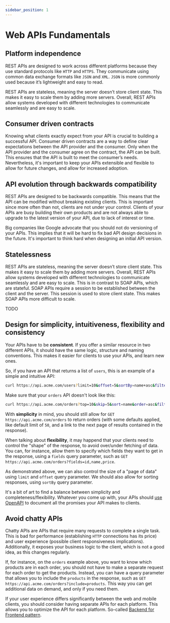```yaml
---
sidebar_position: 1
---
```


# Web APIs Fundamentals

## Platform independence

REST APIs are designed to work across different platforms because they use standard protocols like `HTTP` and `HTTPS`. They communicate using common data exchange formats like `JSON` and `XML`.
`JSON` is more commonly used because it’s lightweight and easy to read.

REST APIs are stateless, meaning the server doesn’t store client state. This makes it easy to scale them by adding
more servers. Overall, REST APIs allow systems developed with different technologies to communicate seamlessly and are easy to scale.

## Consumer driven contracts

Knowing what clients exactly expect from your API is crucial to building a successful API. Consumer driven contracts are a way to define clear expectations between the API provider and the consumer.
Only when the API provider and the consumer agree on the contract, the API can be built. This ensures that the API is built to meet the consumer’s needs. Nevertheless, it's important to keep your
APIs extensible and flexible to allow for future changes, and allow for increased adoption.

## API evolution through backwards compatibility

REST APIs are designed to be backwards compatible. This means that the API can be modified without breaking existing clients. This is important since more often than not, clients are not under your control.
Clients of your APIs are busy building their own products and are not always able to upgrade to the latest version of your API, due to lack of interest or time.

Big companies like Google advocate that you should not do versioning of your APIs. This implies that it will be hard to fix bad API design decisions in the future. It's important to think hard when designing
an initial API version.

## Statelessness

REST APIs are stateless, meaning the server doesn’t store client state. This makes it easy to scale them by adding more servers. Overall, REST APIs allow systems developed with different technologies to communicate
seamlessly and are easy to scale. This is in contrast to SOAP APIs, which are stateful. SOAP APIs require a session to be established between the client and the server. This session is used to store client state.
This makes SOAP APIs more difficult to scale.

TODO

## Design for simplicity, intuitiveness, flexibility and consistency

Your APIs have to be **consistent**. If you offer a similar resource in two different APIs, it should have the same logic, structure and naming conventions. This makes it easier for clients to use your APIs, and
learn new ones.

So, if you have an API that returns a list of `users`, this is an example of a simple and intuitive API:

```bash
curl https://api.acme.com/users?limit=10&offset=5&sortBy=name+asc&filter=name eq John and age lt 30
```

Make sure that your `orders` API doesn't look like this:

```bash
curl https://api.acme.com/orders?top=10&skip=5&sort=name&order=asc&filter=name:John&filter=age:lt:30
```

With **simplicity** in mind, you should still allow for `GET https://api.acme.com/orders` to return orders (with some defaults applied, like default limit of `50`, and a link to the next page of results contained in the response).

When talking about **flexibility**, it may happend that your clients need to control the "shape" of the response, to avoid over/under fetching of data. You can, for instance, allow them to specify which fields they want to get in the response,
using a `fields` query parameter, such as `GET https://api.acme.com/orders?fields=id,name,price`.

As demonstrated above, we can also control the size of a "page of data" using `limit` and `offset` query parameter. We should also allow for sorting responses, using `sortBy` query parameter.

It's a bit of art to find a balance between simplicity and completeness/flexibility. Whatever you come up with, your APIs should [use OpenAPI](/guidelines/use-open-api.md) to document all the promises your API makes to clients.

## Avoid chatty APIs

Chatty APIs are APIs that require many requests to complete a single task. This is bad for performance (establishing `HTTP` connections has its price) and user experience (possible client responsiveness implications).
Additionally, it exposes your business logic to the client, which is not a good idea, as this changes regularly.

If, for instance, on the `orders` example above, you want to know which products are in each order, you should not have to make a separate request for each order to get the products. Instead, you can
have a query parameter that allows you to include the `products` in the response, such as `GET https://api.acme.com/orders?include=products`. This way you can get additional data on demand, and only if you need them.

If your user experience differs significantly between the web and mobile clients, you should consider having separate APIs for each platform. This allows you to optimize the API for each platform.
So-called [Backend for Frontend pattern](https://learn.microsoft.com/en-us/azure/architecture/patterns/backends-for-frontends).
